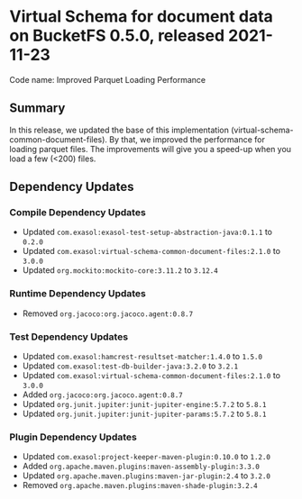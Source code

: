 # Virtual Schema for document data on BucketFS 0.5.0, released 2021-11-23

Code name: Improved Parquet Loading Performance

## Summary

In this release, we updated the base of this implementation (virtual-schema-common-document-files). By that, we improved the performance for loading parquet files. The improvements will give you a speed-up when you load a few (<200) files.

## Dependency Updates

### Compile Dependency Updates

* Updated `com.exasol:exasol-test-setup-abstraction-java:0.1.1` to `0.2.0`
* Updated `com.exasol:virtual-schema-common-document-files:2.1.0` to `3.0.0`
* Updated `org.mockito:mockito-core:3.11.2` to `3.12.4`

### Runtime Dependency Updates

* Removed `org.jacoco:org.jacoco.agent:0.8.7`

### Test Dependency Updates

* Updated `com.exasol:hamcrest-resultset-matcher:1.4.0` to `1.5.0`
* Updated `com.exasol:test-db-builder-java:3.2.0` to `3.2.1`
* Updated `com.exasol:virtual-schema-common-document-files:2.1.0` to `3.0.0`
* Added `org.jacoco:org.jacoco.agent:0.8.7`
* Updated `org.junit.jupiter:junit-jupiter-engine:5.7.2` to `5.8.1`
* Updated `org.junit.jupiter:junit-jupiter-params:5.7.2` to `5.8.1`

### Plugin Dependency Updates

* Updated `com.exasol:project-keeper-maven-plugin:0.10.0` to `1.2.0`
* Added `org.apache.maven.plugins:maven-assembly-plugin:3.3.0`
* Updated `org.apache.maven.plugins:maven-jar-plugin:2.4` to `3.2.0`
* Removed `org.apache.maven.plugins:maven-shade-plugin:3.2.4`
